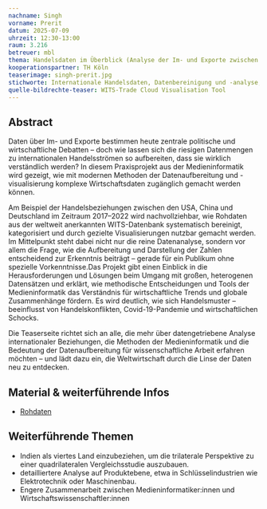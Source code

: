 ```yaml
---
nachname: Singh
vorname: Prerit
datum: 2025-07-09
uhrzeit: 12:30-13:00
raum: 3.216 
betreuer: mbl
thema: Handelsdaten im Überblick (Analyse der Im- und Exporte zwischen USA, China und Deutschland im Zeitraum 2017–2022)
kooperationspartner: TH Köln
teaserimage: singh-prerit.jpg
stichworte: Internationale Handelsdaten, Datenbereinigung und -analyse, Handelskrieg, Corona-Pandemie
quelle-bildrechte-teaser: WITS-Trade Cloud Visualisation Tool
---
```

## Abstract

Daten über Im- und Exporte bestimmen heute zentrale politische und wirtschaftliche Debatten – doch wie lassen sich die riesigen Datenmengen zu internationalen Handelsströmen so aufbereiten, dass sie wirklich verständlich werden? In diesem Praxisprojekt aus der Medieninformatik wird gezeigt, wie mit modernen Methoden der Datenaufbereitung und -visualisierung komplexe Wirtschaftsdaten zugänglich gemacht werden können.

Am Beispiel der Handelsbeziehungen zwischen den USA, China und Deutschland im Zeitraum 2017–2022 wird nachvollziehbar, wie Rohdaten aus der weltweit anerkannten WITS-Datenbank systematisch bereinigt, kategorisiert und durch gezielte Visualisierungen nutzbar gemacht werden. Im Mittelpunkt steht dabei nicht nur die reine Datenanalyse, sondern vor allem die Frage, wie die Aufbereitung und Darstellung der Zahlen entscheidend zur Erkenntnis beiträgt – gerade für ein Publikum ohne spezielle Vorkenntnisse.Das Projekt gibt einen Einblick in die Herausforderungen und Lösungen beim Umgang mit großen, heterogenen Datensätzen und erklärt, wie methodische Entscheidungen und Tools der Medieninformatik das Verständnis für wirtschaftliche Trends und globale Zusammenhänge fördern. Es wird deutlich, wie sich Handelsmuster – beeinflusst von Handelskonflikten, Covid-19-Pandemie und wirtschaftlichen Schocks.

Die Teaserseite richtet sich an alle, die mehr über datengetriebene Analyse internationaler Beziehungen, die Methoden der Medieninformatik und die Bedeutung der Datenaufbereitung für wissenschaftliche Arbeit erfahren möchten – und lädt dazu ein, die Weltwirtschaft durch die Linse der Daten neu zu entdecken.


## Material & weiterführende Infos
- [Rohdaten](https://th-koeln.sciebo.de/s/5H9Gk2yBP7V02cM)


## Weiterführende Themen

* Indien als viertes Land einzubeziehen, um die trilaterale Perspektive zu einer quadrilateralen Vergleichsstudie auszubauen. 
* detailliertere Analyse auf Produktebene, etwa in Schlüsselindustrien wie Elektrotechnik oder Maschinenbau.
* Engere Zusammenarbeit zwischen Medieninformatiker:innen und Wirtschaftswissenschaftler:innen
